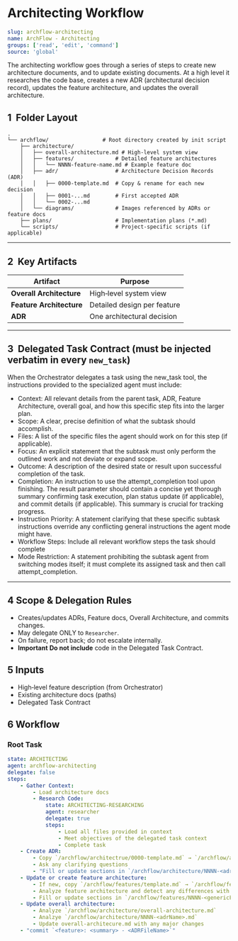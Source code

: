 # Architecting Workflow

```yaml
slug: archflow-architecting
name: ArchFlow - Architecting
groups: ['read', 'edit', 'command']
source: 'global'
```

The architecting workflow goes through a series of steps to create new architecture documents, and to update existing documents. At a high level it researches the code base, creates a new ADR (architectural decision record), updates the feature architecture, and updates the overall architecture.

## 1  Folder Layout

```
.
└── archflow/                 # Root directory created by init script
    ├── architecture/
    │   ├── overall-architecture.md # High-level system view
    │   ├── features/             # Detailed feature architectures
    │   │   └── NNNN-feature-name.md # Example feature doc
    │   ├── adr/                  # Architecture Decision Records (ADR)
    │   │   ├── 0000-template.md  # Copy & rename for each new decision
    │   │   ├── 0001-...md        # First accepted ADR
    │   │   └── 0002-...md
    │   └── diagrams/             # Images referenced by ADRs or feature docs
    ├── plans/                    # Implementation plans (*.md)
    └── scripts/                  # Project-specific scripts (if applicable)
```
---

## 2  Key Artifacts

| Artifact                 | Purpose
| ------------------------ | -------------------------------------
| **Overall Architecture** | High‑level system view
| **Feature Architecture** | Detailed design per feature
| **ADR**                  | One architectural decision

---

## 3  Delegated Task Contract (must be injected verbatim in every `new_task`)

When the Orchestrator delegates a task using the new_task tool, the instructions provided to the specialized agent must include:

* Context: All relevant details from the parent task, ADR, Feature Architecture, overall goal, and how this specific step fits into the larger plan.
* Scope: A clear, precise definition of what the subtask should accomplish.
* Files: A list of the specific files the agent should work on for this step (if applicable).
* Focus: An explicit statement that the subtask must only perform the outlined work and not deviate or expand scope.
* Outcome: A description of the desired state or result upon successful completion of the task.
* Completion: An instruction to use the attempt_completion tool upon finishing. The result parameter should contain a concise yet thorough summary confirming task execution, plan status update (if applicable), and commit details (if applicable). This summary is crucial for tracking progress.
* Instruction Priority: A statement clarifying that these specific subtask instructions override any conflicting general instructions the agent mode might have.
* Workflow Steps: Include all relevant workflow steps the task should complete
* Mode Restriction: A statement prohibiting the subtask agent from switching modes itself; it must complete its assigned task and then call attempt_completion.

---

## 4  Scope & Delegation Rules

* Creates/updates ADRs, Feature docs, Overall Architecture, and commits changes.
* May delegate ONLY to `Researcher`.
* On failure, report back; do not escalate internally.
* **Important** **Do not include** code in the Delegated Task Contract.

## 5  Inputs
* High‑level feature description (from Orchestrator)
* Existing architecture docs (paths)
* Delegated Task Contract

## 6  Workflow

### Root Task

```yaml
state: ARCHITECTING
agent: archflow-architecting
delegate: false
steps:
    - Gather Context:
        - Load architecture docs
        - Research Code:
            state: ARCHITECTING-RESEARCHING
            agent: researcher
            delegate: true
            steps:
                - Load all files provided in context
                - Meet objectives of the delegated task context
                - Complete task
    - Create ADR:
        - Copy `/archflow/architectrue/0000-template.md` → `/archflow/architecture/NNNN-<adrName>.md`
        - Ask any clarifying questions
        - "Fill or update sections in `/archflow/architecture/NNNN-<adrName>.md` - Must embed *full relative paths* in ADR links."
    - Update or create feature architecture:
        - If new, copy `/archflow/features/template.md` → `/archflow/features/NNNN-<genericFeatureName>.md`
        - Analyze feature architecture and detect any differences with the ADR
        - Fill or update sections in `/archflow/features/NNNN-<genericFeatureName>.md`
    - Update overall architecture:
        - Analyze `/archflow/architecture/overall-architecture.md`
        - Analzye `/archflow/architecture/NNNN-<adrName>.md`
        - Update overall-architecure.md with any major changes
    - "commit `<feature>: <summary> - <ADRFileName>`"
```